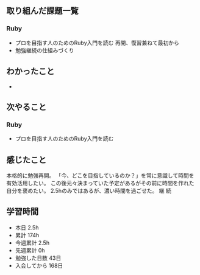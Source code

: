 ## 取り組んだ課題一覧 
 ### Ruby 
 - プロを目指す人のためのRuby入門を読む 再開、復習兼ねて最初から 
 - 勉強継続の仕組みづくり
   
 ## わかったこと 
 - 
  
 ## 次やること 
 ### Ruby 
 - プロを目指す人のためのRuby入門を読む  
  
 ## 感じたこと 
本格的に勉強再開。 
「今、どこを目指しているのか？」を常に意識して時間を有効活用したい。
この後元々決まっていた予定があるがその前に時間を作れた自分を褒めたい。 
2.5hのみではあるが、濃い時間を過ごせた。 
継 続
 
 ## 学習時間 
 - 本日 2.5h 
 - 累計 174h 
 - 今週累計 2.5h 
 - 先週累計 0h 
 - 勉強した日数 43日 
 - 入会してから 168日 
